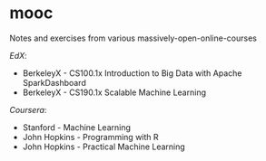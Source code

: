 # mooc
Notes and exercises from various massively-open-online-courses

*EdX*:
* BerkeleyX - CS100.1x Introduction to Big Data with Apache SparkDashboard 
* BerkeleyX - CS190.1x Scalable Machine Learning

*Coursera*:
* Stanford - Machine Learning
* John Hopkins - Programming with R
* John Hopkins - Practical Machine Learning
